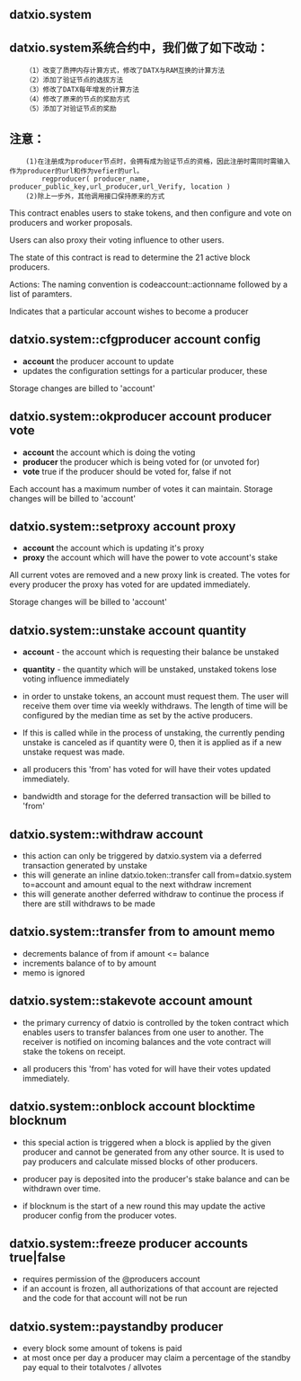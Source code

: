 datxio.system
----------
## datxio.system系统合约中，我们做了如下改动：  
		（1）改变了质押内存计算方式，修改了DATX与RAM互换的计算方法  
		（2）添加了验证节点的选拔方法  
		（3）修改了DATX每年增发的计算方法  
		（4）修改了原来的节点的奖励方式  
		（5）添加了对验证节点的奖励  
## 注意：
		(1)在注册成为producer节点时，会拥有成为验证节点的资格，因此注册时需同时需输入作为producer的url和作为vefier的url。  
			regproducer( producer_name, producer_public_key,url_producer,url_Verify, location )  
		(2)除上一步外，其他调用接口保持原来的方式  

This contract enables users to stake tokens, and then configure and vote on producers and worker proposals. 

Users can also proxy their voting influence to other users.

The state of this contract is read to determine the 21 active block producers. 

Actions:
The naming convention is codeaccount::actionname followed by a list of paramters.

Indicates that a particular account wishes to become a producer
## datxio.system::cfgproducer    account config
   - **account** the producer account to update
   - updates the configuration settings for a particular producer, these

   Storage changes are billed to 'account'
   
## datxio.system::okproducer     account producer vote
   - **account** the account which is doing the voting
   - **producer** the producer which is being voted for (or unvoted for)
   - **vote** true if the producer should be voted for, false if not

   Each account has a maximum number of votes it can maintain. Storage changes will be billed to 'account'

## datxio.system::setproxy       account proxy
   - **account** the account which is updating it's proxy
   - **proxy** the account which will have the power to vote account's stake

   All current votes are removed and a new proxy link is created. The votes for every producer the proxy
   has voted for are updated immediately.

   Storage changes will be billed to 'account'

## datxio.system::unstake        account quantity 
   - **account** - the account which is requesting their balance be unstaked
   - **quantity** - the quantity which will be unstaked, unstaked tokens lose voting influence immediately

   - in order to unstake tokens, an account must request them. The user will receive them over
     time via weekly withdraws. The length of time will be configured by the median time as set by
     the active producers.

   - If this is called while in the process of unstaking, the currently pending unstake is canceled as if
     quantity were 0, then it is applied as if a new unstake request was made.

   - all producers this 'from' has voted for will have their votes updated immediately.

   - bandwidth and storage for the deferred transaction will be billed to 'from'

## datxio.system::withdraw account
   - this action can only be triggered by datxio.system via a deferred transaction generated by unstake
   - this will generate an inline datxio.token::transfer call from=datxio.system to=account and amount equal to the next withdraw increment
   - this will generate another deferred withdraw to continue the process if there are still withdraws to be made


## datxio.system::transfer from to amount memo
   - decrements balance of from if amount <= balance
   - increments balance of to by amount
   - memo is ignored 

## datxio.system::stakevote account amount
   - the primary currency of datxio is controlled by the token contract which enables users to transfer
     balances from one user to another. The receiver is notified on incoming balances and the vote contract
     will stake the tokens on receipt.

   - all producers this 'from' has voted for will have their votes updated immediately.


## datxio.system::onblock   account blocktime blocknum
   - this special action is triggered when a block is applied by the given producer and cannot be generated from
     any other source. It is used to pay producers and calculate missed blocks of other producers. 

   - producer pay is deposited into the producer's stake balance and can be withdrawn over time.

   - if blocknum is the start of a new round this may update the active producer config from the producer votes.

## datxio.system::freeze producer accounts true|false 
   - requires permission of the @producers account 
   - if an account is frozen, all authorizations of that account are rejected and the code for that account will not be run

## datxio.system::paystandby producer
   - every block some amount of tokens is paid 
   - at most once per day a producer may claim a percentage of the standby pay equal to their totalvotes / allvotes
